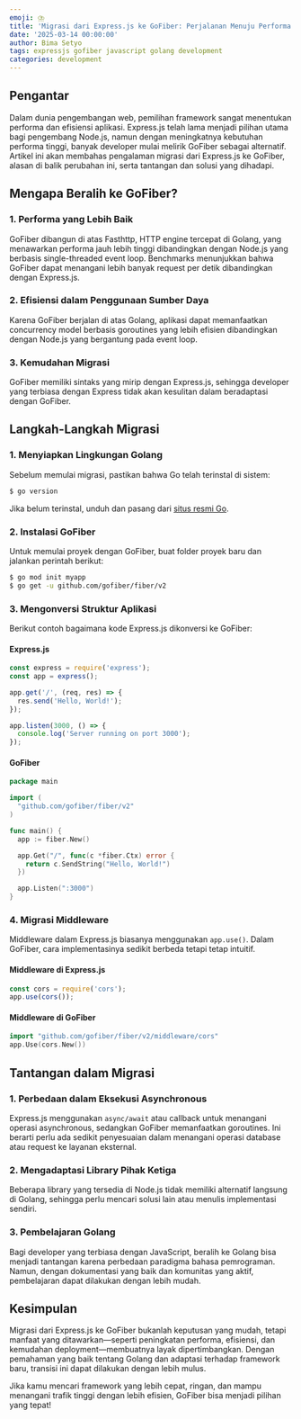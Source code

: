 ```yaml
---
emoji: ⛈️
title: 'Migrasi dari Express.js ke GoFiber: Perjalanan Menuju Performa yang Lebih Baik!'
date: '2025-03-14 00:00:00'
author: Bima Setyo
tags: expressjs gofiber javascript golang development
categories: development
---
```


## Pengantar

Dalam dunia pengembangan web, pemilihan framework sangat menentukan performa dan efisiensi aplikasi. Express.js telah lama menjadi pilihan utama bagi pengembang Node.js, namun dengan meningkatnya kebutuhan performa tinggi, banyak developer mulai melirik GoFiber sebagai alternatif. Artikel ini akan membahas pengalaman migrasi dari Express.js ke GoFiber, alasan di balik perubahan ini, serta tantangan dan solusi yang dihadapi.

## Mengapa Beralih ke GoFiber?

### 1. **Performa yang Lebih Baik**

GoFiber dibangun di atas Fasthttp, HTTP engine tercepat di Golang, yang menawarkan performa jauh lebih tinggi dibandingkan dengan Node.js yang berbasis single-threaded event loop. Benchmarks menunjukkan bahwa GoFiber dapat menangani lebih banyak request per detik dibandingkan dengan Express.js.

### 2. **Efisiensi dalam Penggunaan Sumber Daya**

Karena GoFiber berjalan di atas Golang, aplikasi dapat memanfaatkan concurrency model berbasis goroutines yang lebih efisien dibandingkan dengan Node.js yang bergantung pada event loop.

### 3. **Kemudahan Migrasi**

GoFiber memiliki sintaks yang mirip dengan Express.js, sehingga developer yang terbiasa dengan Express tidak akan kesulitan dalam beradaptasi dengan GoFiber.

## Langkah-Langkah Migrasi

### 1. **Menyiapkan Lingkungan Golang**

Sebelum memulai migrasi, pastikan bahwa Go telah terinstal di sistem:

```sh
$ go version
```

Jika belum terinstal, unduh dan pasang dari [situs resmi Go](https://golang.org/dl/).

### 2. **Instalasi GoFiber**

Untuk memulai proyek dengan GoFiber, buat folder proyek baru dan jalankan perintah berikut:

```sh
$ go mod init myapp
$ go get -u github.com/gofiber/fiber/v2
```

### 3. **Mengonversi Struktur Aplikasi**

Berikut contoh bagaimana kode Express.js dikonversi ke GoFiber:

#### Express.js

```javascript
const express = require('express');
const app = express();

app.get('/', (req, res) => {
  res.send('Hello, World!');
});

app.listen(3000, () => {
  console.log('Server running on port 3000');
});
```

#### GoFiber

```go
package main

import (
  "github.com/gofiber/fiber/v2"
)

func main() {
  app := fiber.New()

  app.Get("/", func(c *fiber.Ctx) error {
    return c.SendString("Hello, World!")
  })

  app.Listen(":3000")
}
```

### 4. **Migrasi Middleware**

Middleware dalam Express.js biasanya menggunakan `app.use()`. Dalam GoFiber, cara implementasinya sedikit berbeda tetapi tetap intuitif.

#### Middleware di Express.js

```javascript
const cors = require('cors');
app.use(cors());
```

#### Middleware di GoFiber

```go
import "github.com/gofiber/fiber/v2/middleware/cors"
app.Use(cors.New())
```

## Tantangan dalam Migrasi

### 1. **Perbedaan dalam Eksekusi Asynchronous**

Express.js menggunakan `async/await` atau callback untuk menangani operasi asynchronous, sedangkan GoFiber memanfaatkan goroutines. Ini berarti perlu ada sedikit penyesuaian dalam menangani operasi database atau request ke layanan eksternal.

### 2. **Mengadaptasi Library Pihak Ketiga**

Beberapa library yang tersedia di Node.js tidak memiliki alternatif langsung di Golang, sehingga perlu mencari solusi lain atau menulis implementasi sendiri.

### 3. **Pembelajaran Golang**

Bagi developer yang terbiasa dengan JavaScript, beralih ke Golang bisa menjadi tantangan karena perbedaan paradigma bahasa pemrograman. Namun, dengan dokumentasi yang baik dan komunitas yang aktif, pembelajaran dapat dilakukan dengan lebih mudah.

## Kesimpulan

Migrasi dari Express.js ke GoFiber bukanlah keputusan yang mudah, tetapi manfaat yang ditawarkan—seperti peningkatan performa, efisiensi, dan kemudahan deployment—membuatnya layak dipertimbangkan. Dengan pemahaman yang baik tentang Golang dan adaptasi terhadap framework baru, transisi ini dapat dilakukan dengan lebih mulus.

Jika kamu mencari framework yang lebih cepat, ringan, dan mampu menangani trafik tinggi dengan lebih efisien, GoFiber bisa menjadi pilihan yang tepat!

```toc

```
